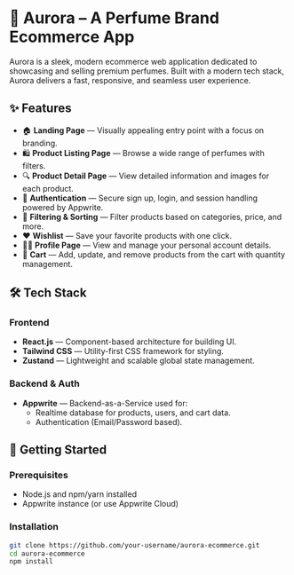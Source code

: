 # 🌸 Aurora – A Perfume Brand Ecommerce App

Aurora is a sleek, modern ecommerce web application dedicated to showcasing and selling premium perfumes. Built with a modern tech stack, Aurora delivers a fast, responsive, and seamless user experience.

## ✨ Features

- 🏠 **Landing Page** — Visually appealing entry point with a focus on branding.
- 🛍️ **Product Listing Page** — Browse a wide range of perfumes with filters.
- 🔍 **Product Detail Page** — View detailed information and images for each product.
- 🔐 **Authentication** — Secure sign up, login, and session handling powered by Appwrite.
- 🔎 **Filtering & Sorting** — Filter products based on categories, price, and more.
- ❤️ **Wishlist** — Save your favorite products with one click.
- 🧑‍💼 **Profile Page** — View and manage your personal account details.
- 🛒 **Cart** — Add, update, and remove products from the cart with quantity management.

## 🛠 Tech Stack

### Frontend
- **React.js** — Component-based architecture for building UI.
- **Tailwind CSS** — Utility-first CSS framework for styling.
- **Zustand** — Lightweight and scalable global state management.

### Backend & Auth
- **Appwrite** — Backend-as-a-Service used for:
  - Realtime database for products, users, and cart data.
  - Authentication (Email/Password based).

## 🚀 Getting Started

### Prerequisites
- Node.js and npm/yarn installed
- Appwrite instance (or use Appwrite Cloud)

### Installation

```bash
git clone https://github.com/your-username/aurora-ecommerce.git
cd aurora-ecommerce
npm install
